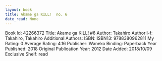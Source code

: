 ```yaml
---
layout: book
title: Akame ga KILL!  no. 6
date_read: None
---
```


Book Id: 42266372
Title: Akame ga KILL! #6
Author: Takahiro
Author l-f: Takahiro, Takahiro
Additional Authors: 
ISBN: 
ISBN13: 9788380962811
My Rating: 0
Average Rating: 4.16
Publisher: Waneko
Binding: Paperback
Year Published: 2018
Original Publication Year: 2012
Date Added: 2018/10/09
Exclusive Shelf: read


